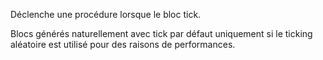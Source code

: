 Déclenche une procédure lorsque le bloc tick.

Blocs générés naturellement avec tick par défaut uniquement si le ticking aléatoire est utilisé pour des raisons de performances.